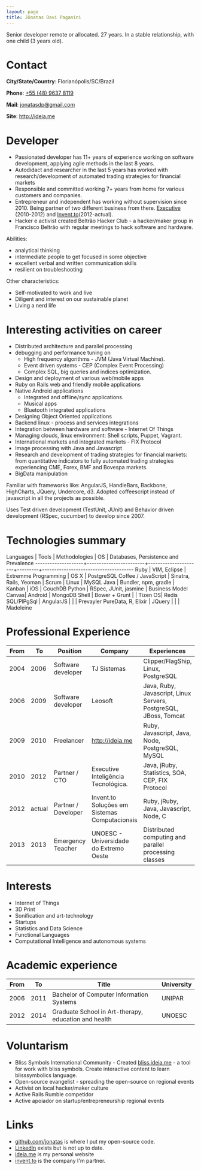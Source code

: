 ```yaml
---
layout: page
title: Jônatas Davi Paganini
---
```


Senior developer remote or allocated. 27 years. In a stable relationship, with one child (3 years old).

# Contact

**City/State/Country**: Florianópolis/SC/Brazil

**Phone**: [+55 (48) 9637 8119](tel:554896378119)

**Mail**: jonatasdp@gmail.com

**Site**: http://ideia.me

# Developer

* Passionated developer has 11+ years of experience working on software development, applying agile methods in the last 8 years.
* Autodidact and researcher in the last 5 years has worked with research/development of automated trading strategies for financial markets
* Responsible and committed working 7+ years from home for various customers and companies.
* Entrepreneur and independent has working without supervision since 2010. Being partner of two different business from there. [Executive](http://executive.com.br) (2010-2012) and [Invent.to](htto://invent.to)(2012-actual).
* Hacker e activist created Beltrão Hacker Club - a hacker/maker group in Francisco Beltrão with regular meetings to hack software and hardware.

Abilities:

* analytical thinking
* intermediate people to get focused in some objective
* excellent verbal and written communication skills
* resilient on troubleshooting

Other characteristics:

* Self-motivated to work and live
* Diligent and interest on our sustainable planet
* Living a nerd life


# Interesting activities on career

* Distributed architecture and parallel processing
* debugging and performance tuning on
  * High frequency algorithms - JVM (Java Virtual Machine).
  * Event driven systems - CEP (Complex Event Processing)
  * Complex SQL, big queries and indices optimization.
* Design and deployment of various web/mobile apps
* Ruby on Rails web and friendly mobile applications
* Native Android applications
  * Integrated and offline/sync applications.
  * Musical apps
  * Bluetooth integrated applications
* Designing Object Oriented applications
* Backend linux - process and services integrations
* Integration between hardware and software - Internet Of Things
* Managing clouds, linux environment: Shell scripts, Puppet, Vagrant.
* International markets and integrated markets - FIX Protocol
* Image processing with Java and Javascript
* Research and development of trading strategies for financial markets: from quantitative indicators to fully automated trading strategies experiencing CME, Forex, BMF and Bovespa markets.
* BigData manipulation

Familiar with frameworks like: AngularJS, HandleBars, Backbone, HighCharts, JQuery, Undercore, d3.  Adopted coffeescript instead of javascript in all the projects as possible.

Uses Test driven development (TestUnit, JUnit) and Behavior driven development (RSpec, cucumber) to develop since 2007.

# Technologies summary

 Languages          | Tools                  | Methodologies        |  OS     | Databases, Persistence and Prevalence
--------------------+------------------------+----------------------+---------+--------------------------------------
Ruby                | VIM, Eclipse           | Extremme Programming | OS X    | PostgreSQL
Coffee / JavaScript | Sinatra, Rails, Yeoman | Scrum                | Linux   | MySQL
Java                | Bundler, npm, gradle   | Kanban               | iOS     | CouchDB
Python              | RSpec, JUnit, jasmine  | Business Model Canvas| Android | MongoDB
Shell               | Bower + Grunt          |                      | Tizen OS| Redis
SQL/PlPgSql         | AngularJS              |                      |         | Prevayler
PureData, R, Elixir | JQuery                 |                      |         | Madeleine

# Professional Experience

 From | To    | Position            | Company                                       | Experiences
 -----|-------|---------------------|-----------------------------------------------|--------------------------------
 2004 | 2006  | Software developer  | TJ Sistemas                                   | Clipper/FlagShip, Linux, PostgreSQL
 2006 | 2009  | Software developer  | Leosoft                                       | Java, Ruby, Javascript, Linux Servers, PostgreSQL, JBoss, Tomcat
 2009 | 2010  | Freelancer          | http://ideia.me                               | Ruby, Javascript, Java, Node, PostgreSQL, MySQL
 2010 | 2012  | Partner / CTO       | Executive Inteligência Tecnológica.           | Java, jRuby, Statistics, SOA, CEP, FIX Protocol
 2012 | actual| Partner / Developer | Invent.to Soluções em Sistemas Computacionais | Ruby, jRuby, Java, Javascript, Node, C
 2013 | 2013  | Emergency Teacher   | UNOESC - Universidade do Extremo Oeste        | Distributed computing and parallel processing classes

# Interests

* Internet of Things
* 3D Print
* Sonification and art-technology
* Startups
* Statistics and Data Science
* Functional Languages
* Computational Intelligence and autonomous systems


# Academic experience

From | To    | Title                                                | University
-----|-------|------------------------------------------------------|----------
2006 | 2011  | Bachelor of Computer Information Systems             | UNIPAR
2012 | 2014  | Graduate School in Art-therapy, education and health | UNOESC

# Voluntarism

* Bliss Symbols International Community - Created [bliss.ideia.me](http://bliss.ideia.me) - a tool for work with bliss symbols. Create interactive content to learn blisssymbolics language.
* Open-source evangelist - spreading the open-source on regional events
* Activist on local hacker/maker culture
* Active Rails Rumble competidor
* Active apoiador on startup/entrepreneurship regional events

# Links

* [github.com/jonatas](http://github.com/jonatas) is where I put my open-source code.
* [LinkedIn](http://in.linkedin.com/pub/j%C3%B4natas-paganini/2/667/b78) exists but is not up to date.
* [ideia.me](http://ideia.me) is my personal website
* [invent.to](http://invent.to) is the company I'm partner.

